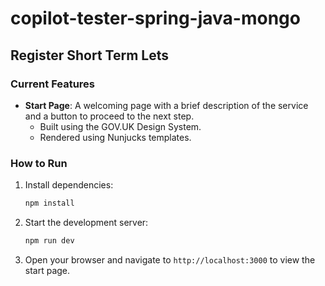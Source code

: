 # copilot-tester-spring-java-mongo

## Register Short Term Lets

### Current Features
- **Start Page**: A welcoming page with a brief description of the service and a button to proceed to the next step.
  - Built using the GOV.UK Design System.
  - Rendered using Nunjucks templates.

### How to Run
1. Install dependencies:
   ```bash
   npm install
   ```
2. Start the development server:
   ```bash
   npm run dev
   ```
3. Open your browser and navigate to `http://localhost:3000` to view the start page.